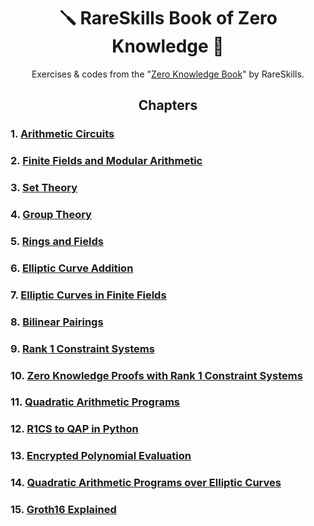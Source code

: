 <h1 align="center">🪛 RareSkills Book of Zero Knowledge 🔩</h1>

<p align="center">Exercises & codes from the "<a href="https://www.rareskills.io/zk-book">Zero Knowledge Book</a>" by RareSkills.</p>


<h2 align="center"> Chapters </h2>

### 1. [Arithmetic Circuits]()
### 2. [Finite Fields and Modular Arithmetic]()
### 3. [Set Theory]()
### 4. [Group Theory]()
### 5. [Rings and Fields]()
### 6. [Elliptic Curve Addition]()
### 7. [Elliptic Curves in Finite Fields]()
### 8. [Bilinear Pairings]()
### 9. [Rank 1 Constraint Systems]()
### 10. [Zero Knowledge Proofs with Rank 1 Constraint Systems]()
### 11. [Quadratic Arithmetic Programs]()
### 12. [R1CS to QAP in Python]()
### 13. [Encrypted Polynomial Evaluation]()
### 14. [Quadratic Arithmetic Programs over Elliptic Curves]()
### 15. [Groth16 Explained]()




